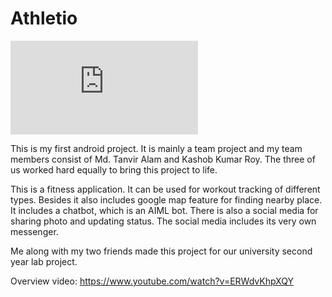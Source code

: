 # Athletio 
  
  ![Alt text](https://github.com/mashrur29/Athletio/blob/master/athletio_poster.pdf?raw=true)
                                              
  This is my first android project. It is mainly a team project and my team members consist of Md. Tanvir Alam and Kashob Kumar Roy. 
  The three of us worked hard equally to bring this project to life. 
  
  This is a fitness application. It can be used for workout tracking of different types. Besides it also includes google map feature 
  for finding nearby place. It includes a chatbot, which is an AIML bot. There is also a social media for sharing photo and updating
  status. The social media includes its very own messenger.
  
  Me along with my two friends made this project for our university second year lab project. 
  
  Overview video: https://www.youtube.com/watch?v=ERWdvKhpXQY 
  
  
    
